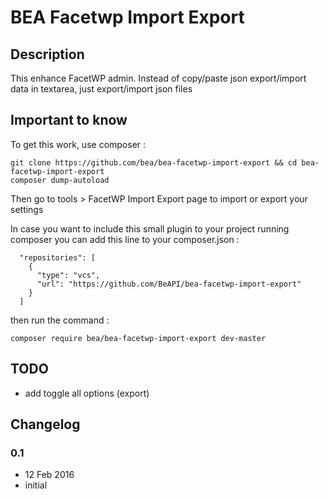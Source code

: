 # BEA Facetwp Import Export #

## Description ##

This enhance FacetWP admin. Instead of copy/paste json export/import data in textarea, just export/import json files

## Important to know ##

To get this work, use composer :

```
git clone https://github.com/bea/bea-facetwp-import-export && cd bea-facetwp-import-export
composer dump-autoload
```

Then go to tools > FacetWP Import Export page to import or export your settings

In case you want to include this small plugin to your project running composer you can add this line to your composer.json :

```
  "repositories": [
    {
      "type": "vcs",
      "url": "https://github.com/BeAPI/bea-facetwp-import-export"
    }
  ]
```

then run the command :

```
composer require bea/bea-facetwp-import-export dev-master
```

## TODO ##

* add toggle all options (export)

## Changelog ##

### 0.1
* 12 Feb 2016
* initial
